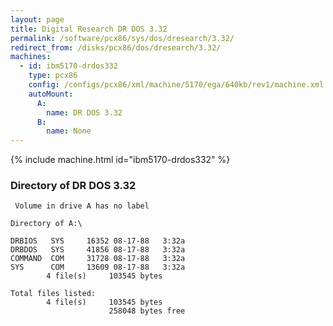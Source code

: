 ```yaml
---
layout: page
title: Digital Research DR DOS 3.32
permalink: /software/pcx86/sys/dos/dresearch/3.32/
redirect_from: /disks/pcx86/dos/dresearch/3.32/
machines:
  - id: ibm5170-drdos332
    type: pcx86
    config: /configs/pcx86/xml/machine/5170/ega/640kb/rev1/machine.xml
    autoMount:
      A:
        name: DR DOS 3.32
      B:
        name: None
---
```


{% include machine.html id="ibm5170-drdos332" %}

### Directory of DR DOS 3.32

	 Volume in drive A has no label

	Directory of A:\

	DRBIOS   SYS     16352 08-17-88   3:32a
	DRBDOS   SYS     41856 08-17-88   3:32a
	COMMAND  COM     31728 08-17-88   3:32a
	SYS      COM     13609 08-17-88   3:32a
	        4 file(s)     103545 bytes

	Total files listed:
	        4 file(s)     103545 bytes
	                      258048 bytes free
